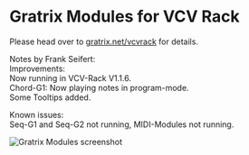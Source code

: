 # Gratrix Modules for VCV Rack

Please head over to [gratrix.net/vcvrack](http://gratrix.net/vcvrack/) for details.

Notes by Frank Seifert:<br>
Improvements:<br>
Now running in VCV-Rack V1.1.6.<br>
Chord-G1: Now playing notes in program-mode.<br>
Some Tooltips added.<br>


Known issues:<br>
Seq-G1 and Seq-G2 not running, MIDI-Modules not running.<br>

![Gratrix Modules screenshot](http://gratrix.net/vcvrack/shot.png)

